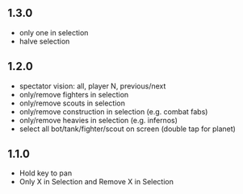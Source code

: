 ## 1.3.0

- only one in selection
- halve selection

## 1.2.0

- spectator vision: all, player N, previous/next
- only/remove fighters in selection
- only/remove scouts in selection
- only/remove construction in selection (e.g. combat fabs)
- only/remove heavies in selection (e.g. infernos)
- select all bot/tank/fighter/scout on screen (double tap for planet)

## 1.1.0

- Hold key to pan
- Only X in Selection and Remove X in Selection
